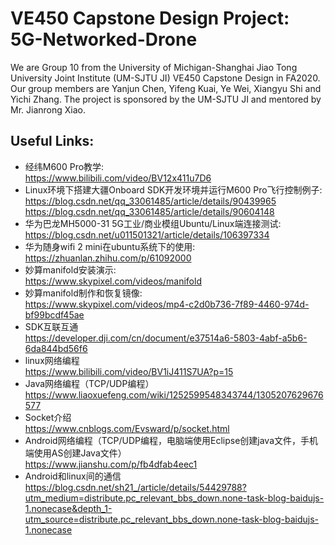 # VE450 Capstone Design Project: 5G-Networked-Drone
We are Group 10 from the University of Michigan-Shanghai Jiao Tong University Joint Institute (UM-SJTU JI) VE450 Capstone Design in FA2020. Our group members are Yanjun Chen, Yifeng Kuai, Ye Wei, Xiangyu Shi and Yichi Zhang. The project is sponsored by the UM-SJTU JI and mentored by Mr. Jianrong Xiao.

## Useful Links:
+ 经纬M600 Pro教学:  
https://www.bilibili.com/video/BV12x411u7D6  
+ Linux环境下搭建大疆Onboard SDK开发环境并运行M600 Pro飞行控制例子:  
https://blog.csdn.net/qq_33061485/article/details/90439965  
https://blog.csdn.net/qq_33061485/article/details/90604148
+ 华为巴龙MH5000-31 5G工业/商业模组Ubuntu/Linux端连接测试:  
https://blog.csdn.net/u011501321/article/details/106397334  
+ 华为随身wifi 2 mini在ubuntu系统下的使用:  
https://zhuanlan.zhihu.com/p/61092000  
+ 妙算manifold安装演示:  
https://www.skypixel.com/videos/manifold  
+ 妙算manifold制作和恢复镜像:  
https://www.skypixel.com/videos/mp4-c2d0b736-7f89-4460-974d-bf99bcdf45ae  
+ SDK互联互通  
https://developer.dji.com/cn/document/e37514a6-5803-4abf-a5b6-6da844bd56f6  
+ linux网络编程  
https://www.bilibili.com/video/BV1iJ411S7UA?p=15  
+ Java网络编程（TCP/UDP编程）  
https://www.liaoxuefeng.com/wiki/1252599548343744/1305207629676577  
+ Socket介绍  
https://www.cnblogs.com/Evsward/p/socket.html  
+ Android网络编程（TCP/UDP编程，电脑端使用Eclipse创建java文件，手机端使用AS创建Java文件）  
https://www.jianshu.com/p/fb4dfab4eec1  
+ Android和linux间的通信  
https://blog.csdn.net/sh21_/article/details/54429788?utm_medium=distribute.pc_relevant_bbs_down.none-task-blog-baidujs-1.nonecase&depth_1-utm_source=distribute.pc_relevant_bbs_down.none-task-blog-baidujs-1.nonecase

